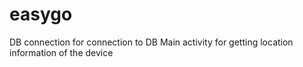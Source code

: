 easygo
======
DB connection for connection to DB
Main activity for getting location information of the device
